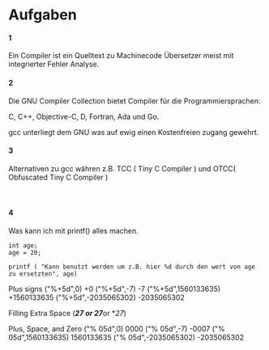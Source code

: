 # Aufgaben

#### 1

Ein Compiler ist ein Quelltext zu Machinecode Übersetzer meist mit integrierter Fehler Analyse.


#### 2

Die GNU Compiler Collection bietet Compiler für die Programmiersprachen:

C, C++, Objective-C, D, Fortran, Ada und Go.

gcc unterliegt dem GNU was auf ewig einen Kostenfreien zugang gewehrt.


#### 3

Alternativen zu gcc währen z.B. TCC ( Tiny C Compiler ) und
OTCC( Obfuscated Tiny C Compiler )
<br>
<br>
<br>

#### 4

Was kann ich mit printf() alles machen.

    int age;
    age = 20;
    
    printf ( "Kann benutzt werden um z.B. hier %d durch den wert von age zu ersetzten", age)

Plus signs
    ("%+5d",0) +0
    ("%+5d",-7) -7
    ("%+5d",1560133635) +1560133635
    ("%+5d",-2035065302) -2035065302

Filling Extra Space
(***27 or 27***or **27*)

Plus, Space, and Zero
    ("% 05d",0) 0000
    ("% 05d",-7) -0007
    ("% 05d",1560133635) 1560133635
    ("% 05d",-2035065302) -2035065302
